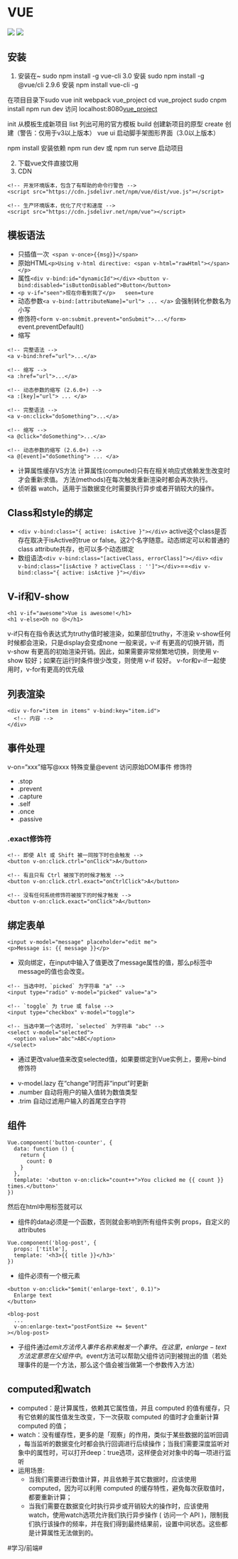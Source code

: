# VUE
![](VUE/(null))
![](VUE/66C2FC9E-54E2-4ED1-9040-8B40CCBFBBDA.png)
## 安装
1. 安装在~ 
sudo npm install -g vue-cli
3.0 安装 sudo npm install -g @vue/cli
2.9.6 安装 npm install vue-cli -g

在项目目录下sudo vue init webpack vue_project
cd vue_project
sudo cnpm install
npm run dev
访问 localhost:8080[vue_project](http://localhost:8080/)


init  从模板生成新项目
list   列出可用的官方模板
build  创建新项目的原型
create 创建（警告：仅用于v3以上版本）
vue ui  启动脚手架图形界面（3.0以上版本）

npm install 安装依赖
npm run dev 或 npm run serve 启动项目

2. 下载vue文件直接饮用
3. CDN
```
<!-- 开发环境版本，包含了有帮助的命令行警告 -->
<script src="https://cdn.jsdelivr.net/npm/vue/dist/vue.js"></script>

<!-- 生产环境版本，优化了尺寸和速度 -->
<script src="https://cdn.jsdelivr.net/npm/vue"></script>
```
## 模板语法
* 只插值一次` <span v-once>{{msg}}</span>`
* 原始HTML`<p>Using v-html directive: <span v-html="rawHtml"></span></p>`
* 属性`<div v-bind:id="dynamicId"></div>`    `<button v-bind:disabled="isButtonDisabled">Button</button>`
* `<p v-if="seen">现在你看到我了</p>   seen=ture`
* 动态参数`<a v-bind:[attributeName]="url"> ... </a>` 会强制转化参数名为小写
* 修饰符`<form v-on:submit.prevent="onSubmit">...</form>` event.preventDefault()
* 缩写
```
<!-- 完整语法 -->
<a v-bind:href="url">...</a>

<!-- 缩写 -->
<a :href="url">...</a>

<!-- 动态参数的缩写 (2.6.0+) -->
<a :[key]="url"> ... </a>
```

```
<!-- 完整语法 -->
<a v-on:click="doSomething">...</a>

<!-- 缩写 -->
<a @click="doSomething">...</a>

<!-- 动态参数的缩写 (2.6.0+) -->
<a @[event]="doSomething"> ... </a>
```
* 计算属性缓存VS方法
计算属性(computed)只有在相关响应式依赖发生改变时才会重新求值。
方法(methods)在每次触发重新渲染时都会再次执行。
* 侦听器 watch，适用于当数据变化时需要执行异步或者开销较大的操作。
## Class和style的绑定
* `<div v-bind:class="{ active: isActive }"></div>`  active这个class是否存在取决于isActive的true or false。这2个名字随意。动态绑定可以和普通的class attribute共存，也可以多个动态绑定
* 数组语法`<div v-bind:class="[activeClass, errorClass]"></div>`
`<div v-bind:class="[isActive ? activeClass : '']"></div>`==`<div v-bind:class="{ active: isActive }"></div>`
## V-if和V-show
```
<h1 v-if="awesome">Vue is awesome!</h1>
<h1 v-else>Oh no 😢</h1>
```
v-if只有在指令表达式为truthy值时被渲染，如果部位truthy，不渲染
v-show任何时候都会渲染，只是display会变成none
一般来说，v-if 有更高的切换开销，而 v-show 有更高的初始渲染开销。因此，如果需要非常频繁地切换，则使用 v-show 较好；如果在运行时条件很少改变，则使用 v-if 较好。
v-for和v-if一起使用时，v-for有更高的优先级
## 列表渲染
```
<div v-for="item in items" v-bind:key="item.id">
  <!-- 内容 -->
</div>
```
## 事件处理
v-on=“xxx”缩写@xxx
特殊变量@event 访问原始DOM事件
修饰符
* .stop
* .prevent
* .capture
* .self
* .once
* .passive
### .exact修饰符
```
<!-- 即使 Alt 或 Shift 被一同按下时也会触发 -->
<button v-on:click.ctrl="onClick">A</button>

<!-- 有且只有 Ctrl 被按下的时候才触发 -->
<button v-on:click.ctrl.exact="onCtrlClick">A</button>

<!-- 没有任何系统修饰符被按下的时候才触发 -->
<button v-on:click.exact="onClick">A</button>
```
## 绑定表单
```
<input v-model="message" placeholder="edit me">
<p>Message is: {{ message }}</p>
```
* 双向绑定，在input中输入了值更改了message属性的值，那么p标签中message的值也会改变。
```
<!-- 当选中时，`picked` 为字符串 "a" -->
<input type="radio" v-model="picked" value="a">

<!-- `toggle` 为 true 或 false -->
<input type="checkbox" v-model="toggle">

<!-- 当选中第一个选项时，`selected` 为字符串 "abc" -->
<select v-model="selected">
  <option value="abc">ABC</option>
</select>
```
+ 通过更改value值来改变selected值，如果要绑定到Vue实例上，要用v-bind
修饰符
* v-model.lazy 在“change”时而非“input”时更新
* .number 自动将用户的输入值转为数值类型
* .trim 自动过滤用户输入的首尾空白字符
## 组件
```
Vue.component('button-counter', {
  data: function () {
    return {
      count: 0
    }
  },
  template: '<button v-on:click="count++">You clicked me {{ count }} times.</button>'
})
```
然后在html中用<button-counter></button-counter>标签就可以
* 组件的data必须是一个函数，否则就会影响到所有组件实例
props，自定义的attributes
```
Vue.component('blog-post', {
  props: ['title'],
  template: '<h3>{{ title }}</h3>'
})
```
* 组件必须有一个根元素
```
<button v-on:click="$emit('enlarge-text', 0.1)">
  Enlarge text
</button>
```
```
<blog-post
  ...
  v-on:enlarge-text="postFontSize += $event"
></blog-post>
```
* 子组件通过$emit方法传入事件名称来触发一个事件。在这里，enlarge-text方法定意思在父组件中。$event方法可以帮助父组件访问到被抛出的值（若处理事件的是一个方法，那么这个值会被当做第一个参数传入方法）





## computed和watch
* computed：是计算属性，依赖其它属性值，并且 computed 的值有缓存，只有它依赖的属性值发生改变，下一次获取 computed 的值时才会重新计算 computed 的值；
* watch：没有缓存性，更多的是「观察」的作用，类似于某些数据的监听回调 ，每当监听的数据变化时都会执行回调进行后续操作；当我们需要深度监听对象中的属性时，可以打开deep：true选项，这样便会对对象中的每一项进行监听
* 运用场景:
	* 当我们需要进行数值计算，并且依赖于其它数据时，应该使用 computed，因为可以利用 computed 的缓存特性，避免每次获取值时，都要重新计算；
	* 当我们需要在数据变化时执行异步或开销较大的操作时，应该使用 watch，使用watch选项允许我们执行异步操作 ( 访问一个 API )，限制我们执行该操作的频率，并在我们得到最终结果前，设置中间状态。这些都是计算属性无法做到的。

#学习/前端#